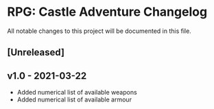 # RPG: Castle Adventure Changelog
All notable changes to this project will be documented in this file.

## [Unreleased]

## v1.0 - 2021-03-22
- Added numerical list of available weapons
- Added numerical list of available armour
